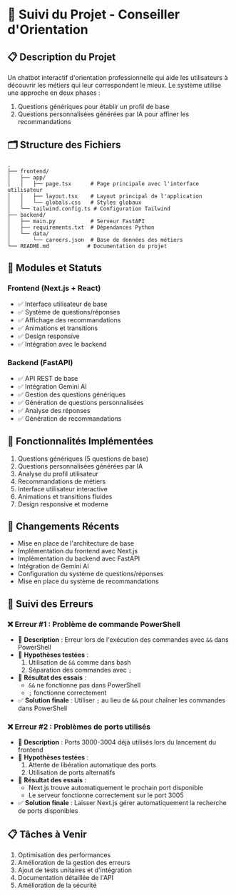 # 🚀 Suivi du Projet - Conseiller d'Orientation

## 📋 Description du Projet
Un chatbot interactif d'orientation professionnelle qui aide les utilisateurs à découvrir les métiers qui leur correspondent le mieux. Le système utilise une approche en deux phases :
1. Questions génériques pour établir un profil de base
2. Questions personnalisées générées par IA pour affiner les recommandations

## 🗂️ Structure des Fichiers
```
.
├── frontend/
│   ├── app/
│   │   ├── page.tsx      # Page principale avec l'interface utilisateur
│   │   ├── layout.tsx    # Layout principal de l'application
│   │   └── globals.css   # Styles globaux
│   └── tailwind.config.ts # Configuration Tailwind
├── backend/
│   ├── main.py           # Serveur FastAPI
│   ├── requirements.txt  # Dépendances Python
│   └── data/
│       └── careers.json  # Base de données des métiers
└── README.md            # Documentation du projet
```

## 🔧 Modules et Statuts

### Frontend (Next.js + React)
- ✅ Interface utilisateur de base
- ✅ Système de questions/réponses
- ✅ Affichage des recommandations
- ✅ Animations et transitions
- ✅ Design responsive
- ✅ Intégration avec le backend

### Backend (FastAPI)
- ✅ API REST de base
- ✅ Intégration Gemini AI
- ✅ Gestion des questions génériques
- ✅ Génération de questions personnalisées
- ✅ Analyse des réponses
- ✅ Génération de recommandations

## 📝 Fonctionnalités Implémentées
1. Questions génériques (5 questions de base)
2. Questions personnalisées générées par IA
3. Analyse du profil utilisateur
4. Recommandations de métiers
5. Interface utilisateur interactive
6. Animations et transitions fluides
7. Design responsive et moderne

## 🔄 Changements Récents
- Mise en place de l'architecture de base
- Implémentation du frontend avec Next.js
- Implémentation du backend avec FastAPI
- Intégration de Gemini AI
- Configuration du système de questions/réponses
- Mise en place du système de recommandations

## 🛑 Suivi des Erreurs

### ❌ Erreur #1 : Problème de commande PowerShell
- 📍 **Description** : Erreur lors de l'exécution des commandes avec `&&` dans PowerShell
- 🔎 **Hypothèses testées** :
  1. Utilisation de `&&` comme dans bash
  2. Séparation des commandes avec `;`
- 🔄 **Résultat des essais** :
  - `&&` ne fonctionne pas dans PowerShell
  - `;` fonctionne correctement
- ✅ **Solution finale** : Utiliser `;` au lieu de `&&` pour chaîner les commandes dans PowerShell

### ❌ Erreur #2 : Problèmes de ports utilisés
- 📍 **Description** : Ports 3000-3004 déjà utilisés lors du lancement du frontend
- 🔎 **Hypothèses testées** :
  1. Attente de libération automatique des ports
  2. Utilisation de ports alternatifs
- 🔄 **Résultat des essais** :
  - Next.js trouve automatiquement le prochain port disponible
  - Le serveur fonctionne correctement sur le port 3005
- ✅ **Solution finale** : Laisser Next.js gérer automatiquement la recherche de ports disponibles

## 📋 Tâches à Venir
1. Optimisation des performances
2. Amélioration de la gestion des erreurs
3. Ajout de tests unitaires et d'intégration
4. Documentation détaillée de l'API
5. Amélioration de la sécurité